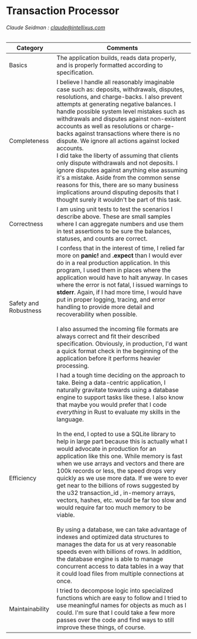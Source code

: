 # Transaction Processor

###### Claude Seidman : claude@intellixus.com





| Category              | Comments                                                     |
| --------------------- | ------------------------------------------------------------ |
| Basics                | The application builds, reads data properly, and is properly formatted according to specification. |
| Completeness          | I believe I handle all reasonably imaginable case such as: deposits, withdrawals, disputes, resolutions, and charge-backs.  I also prevent attempts at generating negative balances. I handle possible system level mistakes such as withdrawals and disputes against non-existent accounts as well as resolutions or charge-backs against transactions where there is no dispute. We ignore all actions against locked accounts.<br />I did take the liberty of assuming that clients only dispute withdrawals and not deposits. I ignore disputes against anything else assuming it's a mistake. Aside from the common sense reasons for this, there are so many business implications  around disputing deposits that I thought surely it wouldn't be part of this task. |
| Correctness           | I am using unit tests to test the scenarios I describe above. These are small samples where I can aggregate numbers and use them in test assertions to be sure the balances, statuses, and counts are correct. |
| Safety and Robustness | I confess that in the interest of time, I relied far more on **panic!** and **.expect** than I would ever do in a real production application. In this program, I used them in places where the application would have to halt anyway. In cases where the error is not fatal, I issued warnings to **stderr**. Again, if I had more time, I would have put in proper logging, tracing, and error handling to provide more detail and recoverability when possible. <br /><br />I also assumed the incoming file formats are always correct and fit their described specification. Obviously, in production, I'd want a quick format check in the beginning of the application before it performs heavier processing. |
| Efficiency            | I had a tough time deciding on the approach to take. Being a data-centric application, I naturally gravitate towards using a database engine to support tasks like these. I also know that maybe you would prefer that I code *everything* in Rust to evaluate my skills in the language. <br /><br />In the end, I opted to use a SQLite library to help in large part because this is actually what I would advocate in production for an application like this one. While memory is fast when we use arrays and vectors and there are 100k records or less, the speed drops very quickly as we use more data. If we were to ever get near to the billions of rows suggested by the u32 transaction_id , in-memory arrays, vectors, hashes, etc. would be far too slow and would require far too much memory to be viable. <br /><br />By using a database, we can take advantage of indexes and optimized data structures to manages the data for us at very reasonable speeds even with billions of rows. In addition, the database engine is able to manage concurrent access to data tables in a way that it could load files from multiple connections at once. |
| Maintainability       | I tried to decompose logic into specialized functions which are easy to follow and I tried to use meaningful names for objects as much as I could. I'm sure that I could take a few more passes over the code and find ways to still improve these things, of course. |

